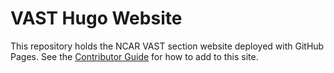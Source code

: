 # VAST Hugo Website

This repository holds the NCAR VAST section website deployed with GitHub Pages.
See the [Contributor Guide](CONTRIBUTING) for how to add to this site.
